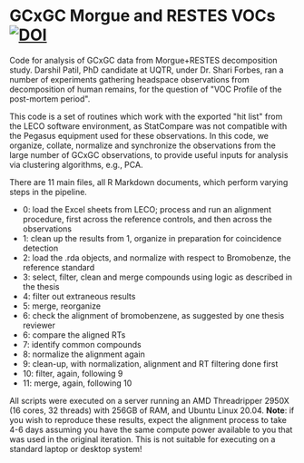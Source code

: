 # GCxGC Morgue and RESTES VOCs  [![DOI](https://zenodo.org/badge/611850743.svg)](https://zenodo.org/badge/latestdoi/611850743)


Code for analysis of GCxGC data from Morgue+RESTES decomposition study. Darshil Patil, PhD candidate at UQTR, under Dr. Shari Forbes, ran a number of experiments gathering headspace observations from decomposition of human remains, for the question of "VOC Profile of the post-mortem period". 

This code is a set of routines which work with the exported "hit list" from the LECO software environment, as StatCompare was not compatible with the Pegasus equipment used for these observations. In this code, we organize, collate, normalize and synchronize the observations from the large number of GCxGC observations, to provide useful inputs for analysis via clustering algorithms, e.g., PCA. 

There are 11 main files, all R Markdown documents, which perform varying steps in the pipeline.

* 0: load the Excel sheets from LECO; process and run an alignment procedure, first across the reference controls, and then across the observations
* 1: clean up the results from 1, organize in preparation for coincidence detection
* 2: load the .rda objects, and normalize with respect to Bromobenze, the reference standard
* 3: select, filter, clean and merge compounds using logic as described in the thesis
* 4: filter out extraneous results
* 5: merge, reorganize
* 6: check the alignment of bromobenzene, as suggested by one thesis reviewer
* 6: compare the aligned RTs
* 7: identify common compounds
* 8: normalize the alignment again
* 9: clean-up, with normalization, alignment and RT filtering done first
* 10: filter, again, following 9
* 11: merge, again, following 10

All scripts were executed on a server running an AMD Threadripper 2950X (16 cores, 32 threads) with 256GB of RAM, and Ubuntu Linux 20.04. **Note**: if you wish to reproduce these results, expect the alignment process to take 4-6 days assuming you have the same compute power available to you that was used in the original iteration. This is not suitable for executing on a standard laptop or desktop system!
